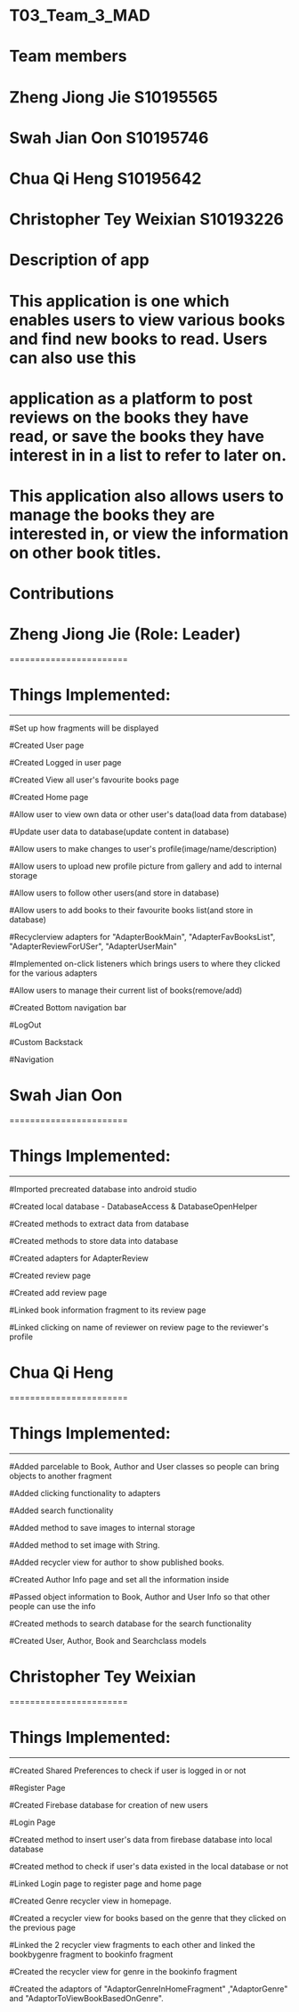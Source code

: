 # T03_Team_3_MAD

# Team members

# Zheng Jiong Jie S10195565
# Swah Jian Oon S10195746
# Chua Qi Heng S10195642
# Christopher Tey Weixian S10193226

# Description of app

# This application is one which enables users to view various books and find new books to read. Users can also use this
# application as a platform to post reviews on the books they have read, or save the books they have interest in in a list to refer to later on.
# This application also allows users to manage the books they are interested in, or view the information on other book titles.

# Contributions

# Zheng Jiong Jie (Role: Leader)
=======================
# Things Implemented:
---------------------
#Set up how fragments will be displayed

#Created User page

#Created Logged in user page

#Created View all user's favourite books page

#Created Home page

#Allow user to view own data or other user's data(load data from database)

#Update user data to database(update content in database)

#Allow users to make changes to user's profile(image/name/description)

#Allow users to upload new profile picture from gallery and add to internal storage

#Allow users to follow other users(and store in database)

#Allow users to add books to their favourite books list(and store in database)

#Recyclerview adapters for "AdapterBookMain", "AdapterFavBooksList", "AdapterReviewForUSer", "AdapterUserMain"

#Implemented on-click listeners which brings users to where they clicked for the various adapters

#Allow users to manage their current list of books(remove/add)

#Created Bottom navigation bar

#LogOut

#Custom Backstack

#Navigation

# Swah Jian Oon
=======================
# Things Implemented:
---------------------
#Imported precreated database into android studio

#Created local database - DatabaseAccess & DatabaseOpenHelper

#Created methods to extract data from database

#Created methods to store data into database

#Created adapters for AdapterReview

#Created review page

#Created add review page 

#Linked book information fragment to its review page 

#Linked clicking on name of reviewer on review page to the reviewer's profile

# Chua Qi Heng
=======================
# Things Implemented:
---------------------
#Added parcelable to Book, Author and User classes so people can bring objects to another fragment

#Added clicking functionality to adapters

#Added search functionality

#Added method to save images to internal storage

#Added method to set image with String.

#Added recycler view for author to show published books.

#Created Author Info page and set all the information inside

#Passed object information to Book, Author and User Info so that other people can use the info

#Created methods to search database for the search functionality

#Created User, Author, Book and Searchclass models


# Christopher Tey Weixian
=======================
# Things Implemented:
---------------------
#Created Shared Preferences to check if user is logged in or not

#Register Page

#Created Firebase database for creation of new users

#Login Page

#Created method to insert user's data from firebase database into local database

#Created method to check if user's data existed in the local database or not

#Linked Login page to register page and home page 

#Created Genre recycler view in homepage.

#Created a recycler view for books based on the genre that they clicked on the previous page

#Linked the 2 recycler view fragments to each other and linked the bookbygenre fragment to bookinfo fragment

#Created the recycler view for genre in the bookinfo fragment

#Created the adaptors of "AdaptorGenreInHomeFragment" ,"AdaptorGenre" and "AdaptorToViewBookBasedOnGenre".
